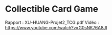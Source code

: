 # Collectible Card Game

Rapport : XU-HUANG-Projet2_TCG.pdf
Vidéo : https://www.youtube.com/watch?v=G0sNK76A8JI
